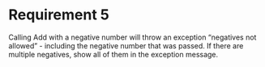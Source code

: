 Requirement 5
=============

Calling Add with a negative number will throw an exception “negatives not allowed” - including the negative number that was passed. If there are multiple negatives, show all of them in the exception message.